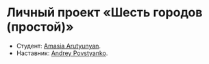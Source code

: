 # Личный проект «Шесть городов (простой)»

* Студент: [Amasia Arutyunyan](https://up.htmlacademy.ru/react/12/user/1148177).
* Наставник: [Andrey Povstyanko](https://htmlacademy.ru/profile/id1754753).
